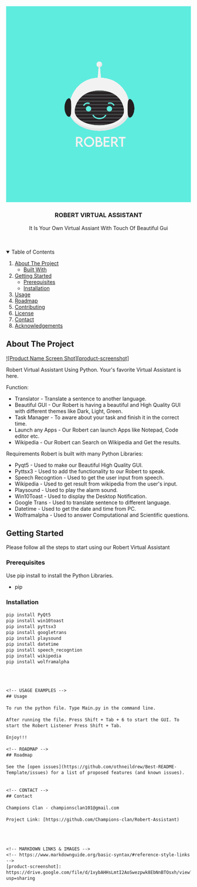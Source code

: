 
<!-- PROJECT LOGO -->
<br />
<p align="center">
    <img src="./Assets/Robert Logo.png" alt="Logo">
  </a>

  <h3 align="center">ROBERT VIRTUAL ASSISTANT</h3>

  <p align="center">It Is Your Own Virtual Assiant With Touch Of Beautiful Gui
    <br />
    <br />
    <br />
  </p>
</p>



<!-- TABLE OF CONTENTS -->
<details open="open">
  <summary>Table of Contents</summary>
  <ol>
    <li>
      <a href="#about-the-project">About The Project</a>
      <ul>
        <li><a href="#built-with">Built With</a></li>
      </ul>
    </li>
    <li>
      <a href="#getting-started">Getting Started</a>
      <ul>
        <li><a href="#prerequisites">Prerequisites</a></li>
        <li><a href="#installation">Installation</a></li>
      </ul>
    </li>
    <li><a href="#usage">Usage</a></li>
    <li><a href="#roadmap">Roadmap</a></li>
    <li><a href="#contributing">Contributing</a></li>
    <li><a href="#license">License</a></li>
    <li><a href="#contact">Contact</a></li>
    <li><a href="#acknowledgements">Acknowledgements</a></li>
  </ol>
</details>



<!-- ABOUT THE PROJECT -->
## About The Project

[![Product Name Screen Shot][product-screenshot]](https://drive.google.com/file/d/1xybAHHsLmtI2AoSwezpwk8EbNnBTOsxh/view?usp=sharing)

Robert Virtual Assistant Using Python. Your's favorite Virtual Assistant is here.

Function:
* Translator - Translate a sentence to another language.
* Beautiful GUI - Our Robert is having a beautiful and High Quality GUI with different themes like Dark, Light, Green.
* Task Manager - To aware about your task and finish it in the correct time.
* Launch any Apps - Our Robert can launch Apps like Notepad, Code editor etc.
* Wikipedia - Our Robert can Search on Wikipedia and Get the results.

Requirements
Robert is built with many Python Libraries: 
* Pyqt5               - Used to make our Beautiful High Quality GUI.
* Pyttsx3             - Used to add the functionality to our Robert to speak.
* Speech Recogntion   - Used to get the user input from speech.
* Wikipedia           - Used to get result from wikipedia from the user's input.
* Playsound           - Used to play the alarm sound.
* Win10Toast          - Used to display the Desktop Notification.
* Google Trans        - Used to translate sentence to different language.
* Datetime            - Used to get the date and time from PC.
* Wolframalpha        - Used to answer Computational and Scientific questions.



<!-- GETTING STARTED -->
## Getting Started

Please follow all the steps to start using our Robert Virtual Assistant

### Prerequisites

Use pip install to install the Python Libraries.
* pip


### Installation

  ```
  pip install PyQt5
  pip install win10toast
  pip install pyttsx3
  pip install googletrans
  pip install playsound
  pip install datetime
  pip install speech_recogntion
  pip install wikipedia
  pip install wolframalpha
  ```
   ```



<!-- USAGE EXAMPLES -->
## Usage

To run the python file. Type Main.py in the command line.

After running the file. Press Shift + Tab + 6 to start the GUI. To start the Robert Listener Press Shift + Tab.

Enjoy!!!

<!-- ROADMAP -->
## Roadmap

See the [open issues](https://github.com/othneildrew/Best-README-Template/issues) for a list of proposed features (and known issues).


<!-- CONTACT -->
## Contact

Champions Clan - championsclan101@gmail.com

Project Link: [https://github.com/Champions-clan/Robert-Assistant)




<!-- MARKDOWN LINKS & IMAGES -->
<!-- https://www.markdownguide.org/basic-syntax/#reference-style-links -->
[product-screenshot]: https://drive.google.com/file/d/1xybAHHsLmtI2AoSwezpwk8EbNnBTOsxh/view?usp=sharing
